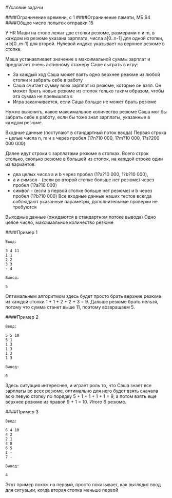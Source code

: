 #Условие задачи

####Ограничение времени, с	1
####Ограничение памяти, МБ	64
####Общее число попыток отправки	15

У HR Маши на столе лежат две стопки резюме, размерами n и m, в каждом из резюме указана зарплата, числа a[0..n-1] для одной стопки, и b[0..m-1] для второй. Нулевой индекс указывает на верхнее резюме в стопке.


Маша устанавливает значение s максимальной суммы зарплат и предлагает очень активному стажеру Саше сыграть в игру:

- За каждый ход Саша может взять одно верхнее резюме из любой стопки и забрать себе в работу
- Саша считает сумму всех зарплат из резюме, которые он взял. Он может брать новые резюме из стопок только таким образом, чтобы эта сумма не превышала s
- Игра заканчивается, если Саша больше не может брать резюме

Нужно выяснить, какое максимальное количество резюме Саша мог бы забрать себе в работу, если бы тоже знал зарплаты, указанные в каждом резюме.


Входные данные (поступают в стандартный поток ввода)
Первая строка – целые числа n, m и s через пробел (1?n?10 000, 1?m?10 000, 1?s?200 000 000)

Далее идут строки с зарплатами резюме в стопках. Всего строк столько, сколько резюме в большей из стопок, на каждой строке один из вариантов:

- два целых числа a и b через пробел (1?a?10 000, 1?b?10 000),
- a и символ - (если во второй стопке больше нет резюме) через пробел (1?a?10 000)
- символ - (если в первой стопке больше нет резюме) и b через пробел (1?b?10 000)
  Все входные данные наших тестов всегда соблюдают указанные параметры, дополнительные проверки не требуются


Выходные данные (ожидаются в стандартном потоке вывода)
Одно целое число, максимальное количество резюме


####Пример 1
````
Ввод:

3 4 11
1 1
2 2
3 3
- 4

Вывод:

5
````
Оптимальным алгоритмом здесь будет просто брать верхние резюме из каждой стопки 1 + 1 + 2 + 2 + 3 = 9. Дальше резюме брать нельзя, потому что сумма станет выше 11, поэтому возвращаем 5.


####Пример 2
````
Ввод:

5 5 10
5 1
1 3
1 3
1 3
1 3

Вывод:

6
````
Здесь ситуация интереснее, и играет роль то, что Саша знает все зарплаты во всех резюме, оптимально для него будет взять сначала всю левую стопку по порядку 5 + 1 + 1 + 1 + 1 = 9, а потом взять еще верхнее резюме из правой 9 + 1 = 10. Итого 6 резюме.


####Пример 3
````
Ввод:

6 4 10
4 2
2 1
4 8
6 5
1 -
7 -

Вывод:

4
````
Этот пример похож на первый, просто показывает, как выглядит ввод для ситуации, когда вторая стопка меньше первой


